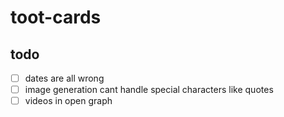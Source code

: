 # toot-cards

## todo

- [ ] dates are all wrong
- [ ] image generation cant handle special characters like quotes
- [ ] videos in open graph
